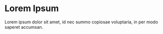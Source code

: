 # Lorem Ipsum

Lorem ipsum dolor sit amet, id nec summo copiosae voluptaria, in per modo saperet accumsan.
